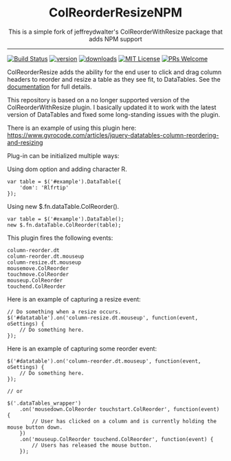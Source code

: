 # 

<div align="center">
  <h1>ColReorderResizeNPM</h1>

  This is a simple fork of jeffreydwalter's ColReorderWithResize package that adds NPM support
</div>

<hr />

[![Build Status](https://img.shields.io/travis/StephenDunneIRE/datatables.net-colresizewithreorder-npm/master.svg?style=flat-square)](https://travis-ci.org/StephenDunneIRE/datatables.net-colresizewithreorder-npm/master)
[![version](https://img.shields.io/npm/v/datatables.net-colresizewithreorder-npm.svg?style=flat-square)](https://www.npmjs.com/package/datatables.net-colresizewithreorder-npm)
[![downloads](https://img.shields.io/npm/dm/datatables.net-colresizewithreorder-npm.svg?style=flat-square)](http://npm-stat.com/charts.html?package=datatables.net-colresizewithreorder-npm&from=2016-11-23)
[![MIT License](https://img.shields.io/npm/l/datatables.net-colresizewithreorder-npm.svg?style=flat-square)](https://github.com/StephenDunneIRE/datatables.net-colresizewithreorder-npm/blob/master/LICENSE)
[![PRs Welcome](https://img.shields.io/badge/PRs-welcome-brightgreen.svg?style=flat-square)](http://makeapullrequest.com)

ColReorderResize adds the ability for the end user to click and drag column headers to reorder and resize a table as they see fit, to DataTables. See the [documentation](http://legacy.datatables.net/extras/thirdparty/ColReorderWithResize/) for full details.

This repository is based on a no longer supported version of the ColReorderWithResize plugin. I basically updated it to work with the latest version of DataTables and fixed some long-standing issues with the plugin.

There is an example of using this plugin here: https://www.gyrocode.com/articles/jquery-datatables-column-reordering-and-resizing

Plug-in can be initialized multiple ways:

Using dom option and adding character R.
```
var table = $('#example').DataTable({
    'dom': 'Rlfrtip'
});
```
Using new $.fn.dataTable.ColReorder().
```
var table = $('#example').DataTable();
new $.fn.dataTable.ColReorder(table);
```

This plugin fires the following events:
```
column-reorder.dt
column-reorder.dt.mouseup
column-resize.dt.mouseup
mousemove.ColReorder
touchmove.ColReorder
mouseup.ColReorder
touchend.ColReorder
```

Here is an example of capturing a resize event:
```
// Do something when a resize occurs.
$('#datatable').on('column-resize.dt.mouseup', function(event, oSettings) {
    // Do something here.
});
```
Here is an example of capturing some reorder event:
```
$('#datatable').on('column-reorder.dt.mouseup', function(event, oSettings) {
    // Do something here.
});
    
// or 
    
$('.dataTables_wrapper')
    .on('mousedown.ColReorder touchstart.ColReorder', function(event) {
        // User has clicked on a column and is currently holding the mouse button down.
    })
    .on('mouseup.ColReorder touchend.ColReorder', function(event) {
        // Users has released the mouse button.
    });
```
